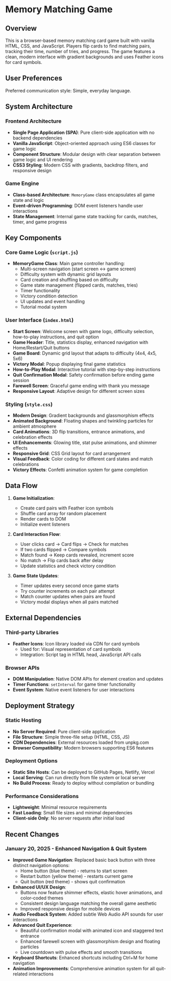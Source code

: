 # Memory Matching Game

## Overview

This is a browser-based memory matching card game built with vanilla HTML, CSS, and JavaScript. Players flip cards to find matching pairs, tracking their time, number of tries, and progress. The game features a clean, modern interface with gradient backgrounds and uses Feather icons for card symbols.

## User Preferences

Preferred communication style: Simple, everyday language.

## System Architecture

### Frontend Architecture
- **Single Page Application (SPA)**: Pure client-side application with no backend dependencies
- **Vanilla JavaScript**: Object-oriented approach using ES6 classes for game logic
- **Component Structure**: Modular design with clear separation between game logic and UI rendering
- **CSS3 Styling**: Modern CSS with gradients, backdrop filters, and responsive design

### Game Engine
- **Class-based Architecture**: `MemoryGame` class encapsulates all game state and logic
- **Event-driven Programming**: DOM event listeners handle user interactions
- **State Management**: Internal game state tracking for cards, matches, timer, and game progress

## Key Components

### Core Game Logic (`script.js`)
- **MemoryGame Class**: Main game controller handling:
  - Multi-screen navigation (start screen ↔ game screen)
  - Difficulty system with dynamic grid layouts
  - Card creation and shuffling based on difficulty
  - Game state management (flipped cards, matches, tries)
  - Timer functionality
  - Victory condition detection
  - UI updates and event handling
  - Tutorial modal system

### User Interface (`index.html`)
- **Start Screen**: Welcome screen with game logo, difficulty selection, how-to-play instructions, and quit option
- **Game Header**: Title, statistics display, enhanced navigation with Home/Restart/Quit buttons
- **Game Board**: Dynamic grid layout that adapts to difficulty (4x4, 4x5, 5x6)
- **Victory Modal**: Popup displaying final game statistics
- **How-to-Play Modal**: Interactive tutorial with step-by-step instructions
- **Quit Confirmation Modal**: Safety confirmation before ending game session
- **Farewell Screen**: Graceful game ending with thank you message
- **Responsive Layout**: Adaptive design for different screen sizes

### Styling (`style.css`)
- **Modern Design**: Gradient backgrounds and glassmorphism effects
- **Animated Background**: Floating shapes and twinkling particles for ambient atmosphere
- **Card Animations**: 3D flip transitions, entrance animations, and celebration effects
- **UI Enhancements**: Glowing title, stat pulse animations, and shimmer effects
- **Responsive Grid**: CSS Grid layout for card arrangement
- **Visual Feedback**: Color coding for different card states and match celebrations
- **Victory Effects**: Confetti animation system for game completion

## Data Flow

1. **Game Initialization**:
   - Create card pairs with Feather icon symbols
   - Shuffle card array for random placement
   - Render cards to DOM
   - Initialize event listeners

2. **Card Interaction Flow**:
   - User clicks card → Card flips → Check for matches
   - If two cards flipped → Compare symbols
   - Match found → Keep cards revealed, increment score
   - No match → Flip cards back after delay
   - Update statistics and check victory condition

3. **Game State Updates**:
   - Timer updates every second once game starts
   - Try counter increments on each pair attempt
   - Match counter updates when pairs are found
   - Victory modal displays when all pairs matched

## External Dependencies

### Third-party Libraries
- **Feather Icons**: Icon library loaded via CDN for card symbols
  - Used for: Visual representation of card symbols
  - Integration: Script tag in HTML head, JavaScript API calls

### Browser APIs
- **DOM Manipulation**: Native DOM APIs for element creation and updates
- **Timer Functions**: `setInterval` for game timer functionality
- **Event System**: Native event listeners for user interactions

## Deployment Strategy

### Static Hosting
- **No Server Required**: Pure client-side application
- **File Structure**: Simple three-file setup (HTML, CSS, JS)
- **CDN Dependencies**: External resources loaded from unpkg.com
- **Browser Compatibility**: Modern browsers supporting ES6 features

### Deployment Options
- **Static Site Hosts**: Can be deployed to GitHub Pages, Netlify, Vercel
- **Local Serving**: Can run directly from file system or local server
- **No Build Process**: Ready to deploy without compilation or bundling

### Performance Considerations
- **Lightweight**: Minimal resource requirements
- **Fast Loading**: Small file sizes and minimal dependencies
- **Client-side Only**: No server requests after initial load

## Recent Changes

### January 20, 2025 - Enhanced Navigation & Quit System
- **Improved Game Navigation**: Replaced basic back button with three distinct navigation options:
  - Home button (blue theme) - returns to start screen
  - Restart button (yellow theme) - restarts current game
  - Quit button (red theme) - shows quit confirmation
- **Enhanced UI/UX Design**: 
  - Buttons now feature shimmer effects, elastic hover animations, and color-coded themes
  - Consistent design language matching the overall game aesthetic
  - Improved responsive design for mobile devices
- **Audio Feedback System**: Added subtle Web Audio API sounds for user interactions
- **Advanced Quit Experience**:
  - Beautiful confirmation modal with animated icon and staggered text entrance
  - Enhanced farewell screen with glassmorphism design and floating particles
  - Live countdown with pulse effects and smooth transitions
- **Keyboard Shortcuts**: Enhanced shortcuts including Ctrl+M for home navigation
- **Animation Improvements**: Comprehensive animation system for all quit-related interactions